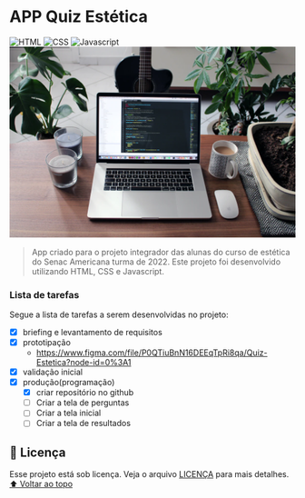 # APP Quiz Estética
![HTML](https://img.shields.io/badge/HTML5-E34F26?style=for-the-badge&logo=html5&logoColor=white)
![CSS](https://img.shields.io/badge/CSS3-1572B6?style=for-the-badge&logo=css3&logoColor=white)
![Javascript](https://img.shields.io/badge/JavaScript-323330?style=for-the-badge&logo=javascript&logoColor=F7DF1E)
<img src="imagem.webp" alt="exemplo imagem">
> App criado para o projeto integrador das alunas do curso de estética do Senac Americana turma de 2022. Este projeto foi desenvolvido utilizando HTML, CSS e Javascript. 
### Lista de tarefas
Segue a lista de tarefas a serem desenvolvidas no projeto:
- [X] briefing e levantamento de requisitos
- [X] prototipação
	- https://www.figma.com/file/P0QTiuBnN16DEEqTpRi8qa/Quiz-Estetica?node-id=0%3A1
- [X] validação inicial
- [X] produção(programação)
    - [X] criar repositório no github
    - [ ] Criar a tela de perguntas
    - [ ] Criar a tela inicial
    - [ ] Criar a tela de resultados

## 📝 Licença
Esse projeto está sob licença. Veja o arquivo [LICENÇA](LICENSE.md) para mais detalhes.
[⬆ Voltar ao topo](#nome-do-projeto)<br>